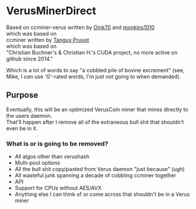 # VerusMinerDirect

Based on ccminer-verus written by [Oink70](https://github.com/Oink70) and [monkins1010](https://github.com/monkins1010)  
which was based on  
ccminer written by [Tanguy Pruvot](https://github.com/tpruvot/ccminer)  
which was based on  
"Christian Buchner's &amp; Christian H.'s CUDA project, no more active on github since 2014."  

Which is a lot of words to say "a cobbled pile of bovine excrement" (see, Mike, I *can* use 'G'-rated words, I'm just not going to when demanded).

## Purpose

Eventually, this will be an optimized VerusCoin miner that mines directly to the users daemon.  
That'll happen after I remove all of the extraneous bull shit that shouldn't even be in it.

### What is or is going to be removed?
* All algos other than verushash
* Multi-pool options
* All the bull shit copy/pasted from Verus daemon "just because" (ugh)
* All wasteful junk spanning a decade of cobbling ccminer together
* API
* Support for CPUs without AES/AVX
* Anything else I can think of or come across that shouldn't be in a Verus miner